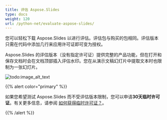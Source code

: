 ```yaml
---
title: 评估 Aspose.Slides
type: docs
weight: 120
url: /python-net/evaluate-aspose-slides/
---
```


您可以轻松下载 Aspose.Slides 以进行评估。评估包与购买的包相同。评估版本只需在代码中添加几行来应用许可证即可变为授权。

Aspose.Slides 的评估版本（没有指定许可证）提供完整的产品功能，但在打开和保存文档时会在文档顶部插入评估水印。您在从演示文稿幻灯片中提取文本时也限制为一张幻灯片。

![todo:image_alt_text](evaluate-aspose-slides_1.png)

{{% alert color="primary" %}} 

如果您希望测试 Aspose.Slides 而不受评估版本限制，您可以申请**30天临时许可证**。有关更多信息，请参阅 [如何获得临时许可证？](https://purchase.aspose.com/temporary-license)。

{{% /alert %}}